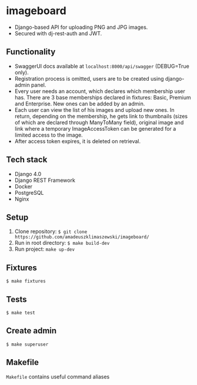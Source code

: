 # imageboard
* Django-based API for uploading PNG and JPG images.
* Secured with dj-rest-auth and JWT.

## Functionality
* SwaggerUI docs available at `localhost:8000/api/swagger` (DEBUG=True only).  
* Registration process is omitted, users are to be created using django-admin panel. 
* Every user needs an account, which declares which membership user has. There are 3 base memberships declared in fixtures: Basic, Premium and Enterprise. New ones can be added by an admin. 
* Each user can view the list of his images and upload new ones. In return, depending on the membership, he gets link to thumbnails (sizes of which are declared through ManyToMany field), original image and link where a temporary ImageAccessToken can be generated for a limited access to the image. 
* After access token expires, it is deleted on retrieval.

## Tech stack
* Django 4.0
* Django REST Framework
* Docker
* PostgreSQL
* Nginx

## Setup
1. Clone repository:
`$ git clone https://github.com/amadeuszklimaszewski/imageboard/`
2. Run in root directory:
`$ make build-dev`
4. Run project: `make up-dev`


## Fixtures
`$ make fixtures`

## Tests
`$ make test`

## Create admin
`$ make superuser`

## Makefile
`Makefile` contains useful command aliases
